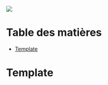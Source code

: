 ![](http://www.cyberjustice.ca/files/sites/102/header_2x-1.png)

# Table des matières

- [Template](#template)

# Template
